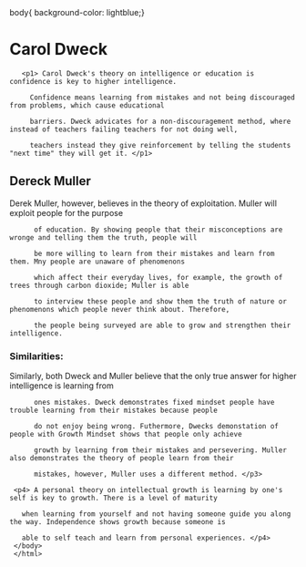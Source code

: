  <html>
body{ background-color: lightblue;}
<body>    

  <h1> Carol Dweck</h1>  

       <p1> Carol Dweck's theory on intelligence or education is confidence is key to higher intelligence. 

         Confidence means learning from mistakes and not being discouraged from problems, which cause educational 

         barriers. Dweck advicates for a non-discouragement method, where instead of teachers failing teachers for not doing well, 

         teachers instead they give reinforcement by telling the students "next time" they will get it. </p1>

  <h2> Dereck Muller</h2>

  <p2> Derek Muller, however, believes in the theory of exploitation. Muller will exploit people for the purpose

          of education. By showing people that their misconceptions are wronge and telling them the truth, people will

          be more willing to learn from their mistakes and learn from them. Mny people are unaware of phenomenons

          which affect their everyday lives, for example, the growth of trees through carbon dioxide; Muller is able

          to interview these people and show them the truth of nature or phenomenons which people never think about. Therefore,

          the people being surveyed are able to grow and strengthen their intelligence.

   <h3> Similarities:</h3>

  <p3> Similarly, both Dweck and Muller believe that the only true answer for higher intelligence is learning from 

          ones mistakes. Dweck demonstrates fixed mindset people have trouble learning from their mistakes because people

          do not enjoy being wrong. Futhermore, Dwecks demonstation of people with Growth Mindset shows that people only achieve

          growth by learning from their mistakes and persevering. Muller also demonstrates the theory of people learn from their

          mistakes, however, Muller uses a different method. </p3>

     <p4> A personal theory on intellectual growth is learning by one's self is key to growth. There is a level of maturity 

       when learning from yourself and not having someone guide you along the way. Independence shows growth because someone is 

       able to self teach and learn from personal experiences. </p4>
     </body>
     </html>

       
